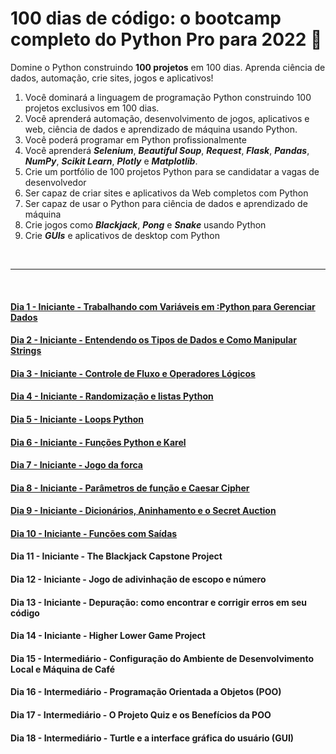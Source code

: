 
# 100 dias de código: o bootcamp completo do Python Pro para 2022 :snake:

Domine o Python construindo **100 projetos** em 100 dias. Aprenda ciência de dados, automação, crie sites, jogos e aplicativos!

1. Você dominará a linguagem de programação Python construindo 100 projetos exclusivos em 100 dias.
2. Você aprenderá automação, desenvolvimento de jogos, aplicativos e web, ciência de dados e aprendizado de máquina usando Python.
3. Você poderá programar em Python profissionalmente
4. Você aprenderá _**Selenium**_, _**Beautiful Soup**_, _**Request**_, _**Flask**_, _**Pandas**_, _**NumPy**_, _**Scikit Learn**_, _**Plotly**_ e _**Matplotlib**_.
5. Crie um portfólio de 100 projetos Python para se candidatar a vagas de desenvolvedor
6. Ser capaz de criar sites e aplicativos da Web completos com Python
7. Ser capaz de usar o Python para ciência de dados e aprendizado de máquina
8. Crie jogos como _**Blackjack**_, _**Pong**_ e _**Snake**_ usando Python
9. Crie _**GUIs**_ e aplicativos de desktop com Python

<br>

---

<br>

#### [Dia 1 - Iniciante - Trabalhando com Variáveis em :Python para Gerenciar Dados](https://github.com/mardenmnt/100-days-of-code/tree/main/day_1)

#### [Dia 2 - Iniciante - Entendendo os Tipos de Dados e Como Manipular Strings](https://github.com/mardenmnt/100-days-of-code/tree/main/day_2)

#### [Dia 3 - Iniciante - Controle de Fluxo e Operadores Lógicos](https://github.com/mardenmnt/100-days-of-code/tree/main/day_3)

#### [Dia 4 - Iniciante - Randomização e listas Python](https://github.com/mardenmnt/100-days-of-code/tree/main/day_4)

#### [Dia 5 - Iniciante - Loops Python](https://github.com/mardenmnt/100-days-of-code/tree/main/day_5)

#### [Dia 6 - Iniciante - Funções Python e Karel](https://github.com/mardenmnt/100-days-of-code/tree/main/day_6)

#### [Dia 7 - Iniciante - Jogo da forca](https://github.com/mardenmnt/100-days-of-code/tree/main/day_7)

#### [Dia 8 - Iniciante - Parâmetros de função e Caesar Cipher](https://github.com/mardenmnt/100-days-of-code/tree/main/day_8)

#### [Dia 9 - Iniciante - Dicionários, Aninhamento e o Secret Auction](https://github.com/mardenmnt/100-days-of-code/tree/main/day_9)

#### [Dia 10 - Iniciante - Funções com Saídas](https://github.com/mardenmnt/100-days-of-code/tree/main/day_10)

#### Dia 11 - Iniciante - The Blackjack Capstone Project

#### Dia 12 - Iniciante - Jogo de adivinhação de escopo e número

#### Dia 13 - Iniciante - Depuração: como encontrar e corrigir erros em seu código

#### Dia 14 - Iniciante - Higher Lower Game Project

#### Dia 15 - Intermediário - Configuração do Ambiente de Desenvolvimento Local e Máquina de Café

#### Dia 16 - Intermediário - Programação Orientada a Objetos (POO)

#### Dia 17 - Intermediário - O Projeto Quiz e os Benefícios da POO

#### Dia 18 - Intermediário - Turtle e a interface gráfica do usuário (GUI)
